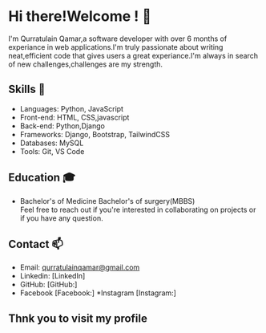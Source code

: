 # Hi there!Welcome ! 👋


I'm Qurratulain Qamar,a software developer with over 6 months of experiance in web applications.I'm truly passionate about writing neat,efficient code that gives users a great experiance.I'm always in search of new challenges,challenges are my strength.

## Skills 🚀
* Languages: Python, JavaScript 
* Front-end: HTML, CSS,javascript
* Back-end: Python,Django
* Frameworks: Django, Bootstrap, TailwindCSS
* Databases: MySQL
* Tools: Git, VS Code 

## Education 🎓
* Bachelor's of Medicine Bachelor's of surgery(MBBS)
<br>Feel free to reach out if you're interested in collaborating on projects or if you have any question.

## Contact 📫
* Email: qurratulainqamar@gmail.com
* Linkedin: [LinkedIn]
* GitHub: [GitHub:]
* Facebook [Facebook:]
*Instagram [Instagram:]
## Thnk you to visit my profile

